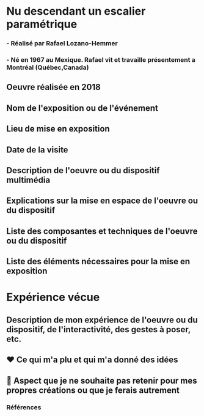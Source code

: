 # Nu descendant un escalier paramétrique



### - Réalisé par Rafael Lozano-Hemmer

### - Né en 1967 au Mexique. Rafael vit et travaille présentement a Montréal (Québec,Canada)

## Oeuvre réalisée en 2018

## Nom de l'exposition ou de l'événement


## Lieu de mise en exposition


## Date de la visite


## Description de l'oeuvre ou du dispositif multimédia



## Explications sur la mise en espace de l'oeuvre ou du dispositif 


## Liste des composantes et techniques de l'oeuvre ou du dispositif 



## Liste des éléments nécessaires pour la mise en exposition

# Expérience vécue

## Description de mon expérience de l'oeuvre ou du dispositif, de l'interactivité, des gestes à poser, etc.

## ❤️ Ce qui m'a plu et qui m'a donné des idées 

## 🤔 Aspect que je ne souhaite pas retenir pour mes propres créations ou que je ferais autrement

### Références

